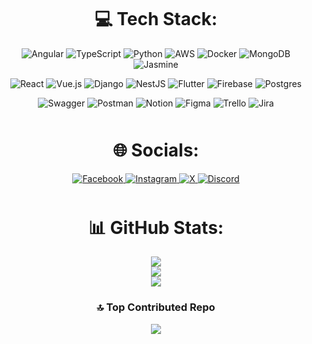 <div align="center">
  <div style="margin-top:50px">

  # 💻 Tech Stack:

  ![Angular](https://img.shields.io/badge/angular-%23DD0031.svg?style=for-the-badge&logo=angular&logoColor=white)
  ![TypeScript](https://img.shields.io/badge/typescript-%23007ACC.svg?style=for-the-badge&logo=typescript&logoColor=white)
  ![Python](https://img.shields.io/badge/python-3670A0?style=for-the-badge&logo=python&logoColor=ffdd54)
  ![AWS](https://img.shields.io/badge/AWS-%23FF9900.svg?style=for-the-badge&logo=amazon-aws&logoColor=white)
  ![Docker](https://img.shields.io/badge/docker-%230db7ed.svg?style=for-the-badge&logo=docker&logoColor=white)
  ![MongoDB](https://img.shields.io/badge/MongoDB-%234ea94b.svg?style=for-the-badge&logo=mongodb&logoColor=white)
  ![Jasmine](https://img.shields.io/badge/jasmine-%238A4182.svg?style=for-the-badge&logo=jasmine&logoColor=white)

  ![React](https://img.shields.io/badge/react-%2320232a.svg?style=for-the-badge&logo=react&logoColor=%2361DAFB)
  ![Vue.js](https://img.shields.io/badge/vuejs-%2335495e.svg?style=for-the-badge&logo=vuedotjs&logoColor=%234FC08D)
  ![Django](https://img.shields.io/badge/django-%23092E20.svg?style=for-the-badge&logo=django&logoColor=white)
  ![NestJS](https://img.shields.io/badge/nestjs-%23E0234E.svg?style=for-the-badge&logo=nestjs&logoColor=white)
  ![Flutter](https://img.shields.io/badge/Flutter-%2302569B.svg?style=for-the-badge&logo=Flutter&logoColor=white)
  ![Firebase](https://img.shields.io/badge/firebase-%23039BE5.svg?style=for-the-badge&logo=firebase)
  ![Postgres](https://img.shields.io/badge/postgres-%23316192.svg?style=for-the-badge&logo=postgresql&logoColor=white)

  ![Swagger](https://img.shields.io/badge/-Swagger-%23Clojure?style=for-the-badge&logo=swagger&logoColor=white)
  ![Postman](https://img.shields.io/badge/Postman-FF6C37?style=for-the-badge&logo=postman&logoColor=white)
  ![Notion](https://img.shields.io/badge/Notion-%23000000.svg?style=for-the-badge&logo=notion&logoColor=white)
  ![Figma](https://img.shields.io/badge/figma-%23F24E1E.svg?style=for-the-badge&logo=figma&logoColor=white)
  ![Trello](https://img.shields.io/badge/Trello-%23026AA7.svg?style=for-the-badge&logo=Trello&logoColor=white)
  ![Jira](https://img.shields.io/badge/jira-%230A0FFF.svg?style=for-the-badge&logo=jira&logoColor=white)

  </div>

  <div style="margin-top:50px">

  # 🌐 Socials:

  <a href="https://facebook.com/ernesto.cruz.904" target="_blank" rel="noopener noreferrer">
    <img src="https://img.shields.io/badge/Facebook-%231877F2.svg?logo=Facebook&logoColor=white" alt="Facebook">
  </a>
  <a href="https://instagram.com/8neto.c" target="_blank" rel="noopener noreferrer">
    <img src="https://img.shields.io/badge/Instagram-%23E4405F.svg?logo=Instagram&logoColor=white" alt="Instagram">
  </a>
  <a href="https://x.com/@CruzNeto8" target="_blank" rel="noopener noreferrer">
    <img src="https://img.shields.io/badge/X-black.svg?logo=X&logoColor=white" alt="X">
  </a>
  <a href="https://discord.gg/8neto" target="_blank" rel="noopener noreferrer">
    <img src="https://img.shields.io/badge/Discord-%237289DA.svg?logo=discord&logoColor=white" alt="Discord">
  </a>
  </div>

  <div style="margin-top:50px">

  # 📊 GitHub Stats:

  ![](https://github-readme-stats.vercel.app/api?username=8Neto&theme=shadow_red&hide_border=false&include_all_commits=false&count_private=false)<br/>
  ![](https://github-readme-streak-stats.herokuapp.com/?user=8Neto&theme=shadow_red&hide_border=false)<br/>
  ![](https://github-readme-stats.vercel.app/api/top-langs/?username=8Neto&theme=shadow_red&hide_border=false&include_all_commits=false&count_private=false&layout=compact)

  ### 🔝 Top Contributed Repo

  ![](https://github-contributor-stats.vercel.app/api?username=8Neto&limit=5&theme=shadow_red&combine_all_yearly_contributions=true)

  </div>
</div>
<!-- Proudly created with GPRM ( https://gprm.itsvg.in ) -->
